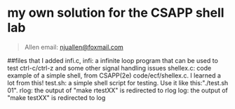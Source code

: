 # my own solution for the CSAPP shell lab

> Allen 
email: njuallen@foxmail.com

##files that I added
infi.c, infi: a infinite loop program that can be used to test ctrl-c/ctrl-z and some other signal handling issues 
shellex.c: code example of a simple shell, from CSAPP(2e) code/ecf/shellex.c. I learned a lot from this!
test.sh: a simple shell script for testing. Use it like this:"./test.sh 01".
rlog: the output of "make rtestXX" is redirected to rlog
log: the output of "make testXX" is redirected to log




